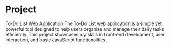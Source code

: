 # Project
To-Do List Web Application  The To-Do List web application is a simple yet powerful tool designed to help users organize and manage their daily tasks efficiently. This project showcases my skills in front-end development, user interaction, and basic JavaScript functionalities.  
